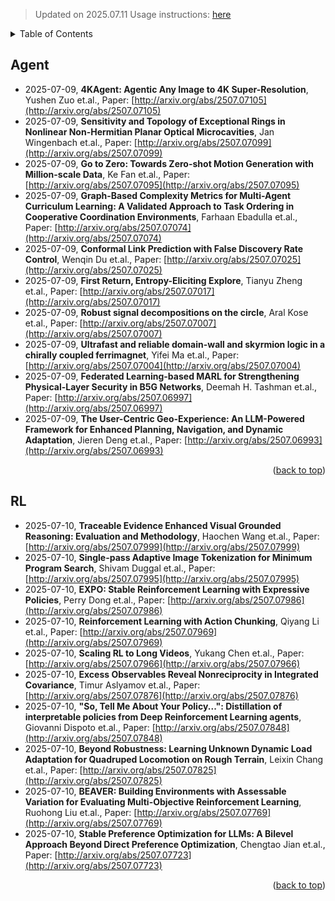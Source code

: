 > Updated on 2025.07.11
> Usage instructions: [here](./docs/README.md#usage)

<details>
  <summary>Table of Contents</summary>
  <ol>
    <li><a href=#agent>Agent</a></li>
    <li><a href=#rl>RL</a></li>
  </ol>
</details>

## Agent

- 2025-07-09, **4KAgent: Agentic Any Image to 4K Super-Resolution**, Yushen Zuo et.al., Paper: [http://arxiv.org/abs/2507.07105](http://arxiv.org/abs/2507.07105)
- 2025-07-09, **Sensitivity and Topology of Exceptional Rings in Nonlinear Non-Hermitian Planar Optical Microcavities**, Jan Wingenbach et.al., Paper: [http://arxiv.org/abs/2507.07099](http://arxiv.org/abs/2507.07099)
- 2025-07-09, **Go to Zero: Towards Zero-shot Motion Generation with Million-scale Data**, Ke Fan et.al., Paper: [http://arxiv.org/abs/2507.07095](http://arxiv.org/abs/2507.07095)
- 2025-07-09, **Graph-Based Complexity Metrics for Multi-Agent Curriculum Learning: A Validated Approach to Task Ordering in Cooperative Coordination Environments**, Farhaan Ebadulla et.al., Paper: [http://arxiv.org/abs/2507.07074](http://arxiv.org/abs/2507.07074)
- 2025-07-09, **Conformal Link Prediction with False Discovery Rate Control**, Wenqin Du et.al., Paper: [http://arxiv.org/abs/2507.07025](http://arxiv.org/abs/2507.07025)
- 2025-07-09, **First Return, Entropy-Eliciting Explore**, Tianyu Zheng et.al., Paper: [http://arxiv.org/abs/2507.07017](http://arxiv.org/abs/2507.07017)
- 2025-07-09, **Robust signal decompositions on the circle**, Aral Kose et.al., Paper: [http://arxiv.org/abs/2507.07007](http://arxiv.org/abs/2507.07007)
- 2025-07-09, **Ultrafast and reliable domain-wall and skyrmion logic in a chirally coupled ferrimagnet**, Yifei Ma et.al., Paper: [http://arxiv.org/abs/2507.07004](http://arxiv.org/abs/2507.07004)
- 2025-07-09, **Federated Learning-based MARL for Strengthening Physical-Layer Security in B5G Networks**, Deemah H. Tashman et.al., Paper: [http://arxiv.org/abs/2507.06997](http://arxiv.org/abs/2507.06997)
- 2025-07-09, **The User-Centric Geo-Experience: An LLM-Powered Framework for Enhanced Planning, Navigation, and Dynamic Adaptation**, Jieren Deng et.al., Paper: [http://arxiv.org/abs/2507.06993](http://arxiv.org/abs/2507.06993)

<p align=right>(<a href=#updated-on-20250711>back to top</a>)</p>

## RL

- 2025-07-10, **Traceable Evidence Enhanced Visual Grounded Reasoning: Evaluation and Methodology**, Haochen Wang et.al., Paper: [http://arxiv.org/abs/2507.07999](http://arxiv.org/abs/2507.07999)
- 2025-07-10, **Single-pass Adaptive Image Tokenization for Minimum Program Search**, Shivam Duggal et.al., Paper: [http://arxiv.org/abs/2507.07995](http://arxiv.org/abs/2507.07995)
- 2025-07-10, **EXPO: Stable Reinforcement Learning with Expressive Policies**, Perry Dong et.al., Paper: [http://arxiv.org/abs/2507.07986](http://arxiv.org/abs/2507.07986)
- 2025-07-10, **Reinforcement Learning with Action Chunking**, Qiyang Li et.al., Paper: [http://arxiv.org/abs/2507.07969](http://arxiv.org/abs/2507.07969)
- 2025-07-10, **Scaling RL to Long Videos**, Yukang Chen et.al., Paper: [http://arxiv.org/abs/2507.07966](http://arxiv.org/abs/2507.07966)
- 2025-07-10, **Excess Observables Reveal Nonreciprocity in Integrated Covariance**, Timur Aslyamov et.al., Paper: [http://arxiv.org/abs/2507.07876](http://arxiv.org/abs/2507.07876)
- 2025-07-10, **"So, Tell Me About Your Policy...": Distillation of interpretable policies from Deep Reinforcement Learning agents**, Giovanni Dispoto et.al., Paper: [http://arxiv.org/abs/2507.07848](http://arxiv.org/abs/2507.07848)
- 2025-07-10, **Beyond Robustness: Learning Unknown Dynamic Load Adaptation for Quadruped Locomotion on Rough Terrain**, Leixin Chang et.al., Paper: [http://arxiv.org/abs/2507.07825](http://arxiv.org/abs/2507.07825)
- 2025-07-10, **BEAVER: Building Environments with Assessable Variation for Evaluating Multi-Objective Reinforcement Learning**, Ruohong Liu et.al., Paper: [http://arxiv.org/abs/2507.07769](http://arxiv.org/abs/2507.07769)
- 2025-07-10, **Stable Preference Optimization for LLMs: A Bilevel Approach Beyond Direct Preference Optimization**, Chengtao Jian et.al., Paper: [http://arxiv.org/abs/2507.07723](http://arxiv.org/abs/2507.07723)

<p align=right>(<a href=#updated-on-20250711>back to top</a>)</p>

[contributors-shield]: https://img.shields.io/github/contributors/Vincentqyw/cv-arxiv-daily.svg?style=for-the-badge
[contributors-url]: https://github.com/Vincentqyw/cv-arxiv-daily/graphs/contributors
[forks-shield]: https://img.shields.io/github/forks/Vincentqyw/cv-arxiv-daily.svg?style=for-the-badge
[forks-url]: https://github.com/Vincentqyw/cv-arxiv-daily/network/members
[stars-shield]: https://img.shields.io/github/stars/Vincentqyw/cv-arxiv-daily.svg?style=for-the-badge
[stars-url]: https://github.com/Vincentqyw/cv-arxiv-daily/stargazers
[issues-shield]: https://img.shields.io/github/issues/Vincentqyw/cv-arxiv-daily.svg?style=for-the-badge
[issues-url]: https://github.com/Vincentqyw/cv-arxiv-daily/issues

